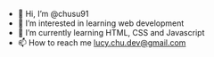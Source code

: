 - 👋 Hi, I’m @chusu91
- 👀 I’m interested in learning web development
- 🌱 I’m currently learning HTML, CSS and Javascript
- 📫 How to reach me lucy.chu.dev@gmail.com

<!---
chusu91/chusu91 is a ✨ special ✨ repository because its `README.md` (this file) appears on your GitHub profile.
You can click the Preview link to take a look at your changes.
--->
